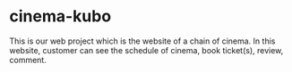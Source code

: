 # cinema-kubo
This is our web project which is the website of a chain of cinema. In this website, customer can see the schedule of cinema, book ticket(s), review, comment.
